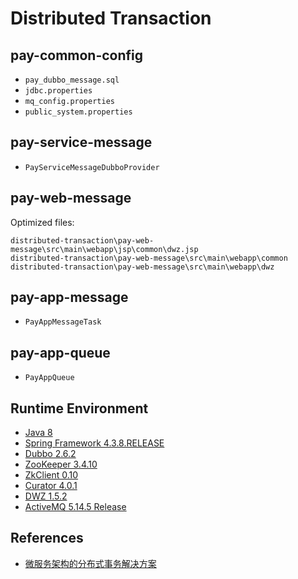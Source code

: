 # Distributed Transaction

## pay-common-config
- `pay_dubbo_message.sql`
- `jdbc.properties`
- `mq_config.properties`
- `public_system.properties`

## pay-service-message
- `PayServiceMessageDubboProvider`

## pay-web-message
Optimized files:
```
distributed-transaction\pay-web-message\src\main\webapp\jsp\common\dwz.jsp
distributed-transaction\pay-web-message\src\main\webapp\common
distributed-transaction\pay-web-message\src\main\webapp\dwz
```

## pay-app-message
- `PayAppMessageTask`

## pay-app-queue
- `PayAppQueue`

## Runtime Environment
- [Java 8](http://www.oracle.com/technetwork/java/javase/downloads/jdk8-downloads-2133151.html)
- [Spring Framework 4.3.8.RELEASE](http://projects.spring.io/spring-framework)
- [Dubbo 2.6.2](https://github.com/apache/incubator-dubbo/releases)
- [ZooKeeper 3.4.10](https://zookeeper.apache.org/)
- [ZkClient 0.10](https://github.com/sgroschupf/zkclient)
- [Curator 4.0.1](http://curator.apache.org/)
- [DWZ 1.5.2](https://gitee.com/dwzteam/dwz_jui/tree/v1.5.2)
- [ActiveMQ 5.14.5 Release](http://activemq.apache.org/download.html)

## References
- [微服务架构的分布式事务解决方案](https://www.roncoo.com/view/20)